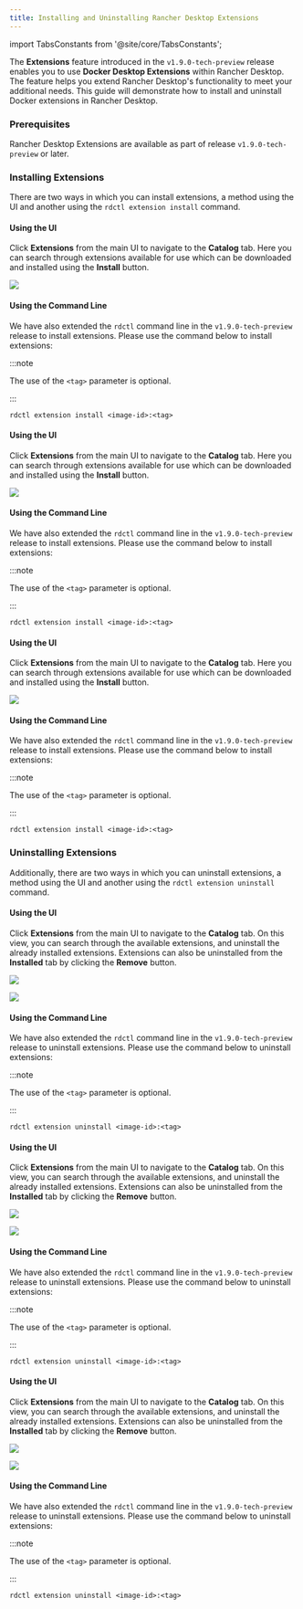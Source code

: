 ```yaml
---
title: Installing and Uninstalling Rancher Desktop Extensions
---
```


<head>
  <link rel="canonical" href="https://docs.rancherdesktop.io/how-to-guides/installing-uninstalling-extensions"/>
</head>

import TabsConstants from '@site/core/TabsConstants';

The **Extensions** feature introduced in the `v1.9.0-tech-preview` release enables you to use **Docker Desktop Extensions** within Rancher Desktop. The feature helps you extend Rancher Desktop's functionality to meet your additional needs. This guide will demonstrate how to install and uninstall Docker extensions in Rancher Desktop.

### Prerequisites

Rancher Desktop Extensions are available as part of release `v1.9.0-tech-preview` or later.

### Installing Extensions

There are two ways in which you can install extensions, a method using the UI and another using the `rdctl extension install` command.

<Tabs groupId="os" defaultValue={TabsConstants.defaultOs}>
<TabItem value="Windows">

#### Using the UI

Click **Extensions** from the main UI to navigate to the **Catalog** tab. Here you can search through extensions available for use which can be downloaded and installed using the **Install** button.

![](https://suse-rancher-media.s3.us-east-1.amazonaws.com/desktop/v1.18/ui-main/Windows_Extensions.png) 

#### Using the Command Line

We have also extended the `rdctl` command line in the `v1.9.0-tech-preview` release to install extensions. Please use the command below to install extensions:

:::note

The use of the `<tag>` parameter is optional.

:::

```
rdctl extension install <image-id>:<tag>
```

</TabItem>
<TabItem value="macOS">

#### Using the UI

Click **Extensions** from the main UI to navigate to the **Catalog** tab. Here you can search through extensions available for use which can be downloaded and installed using the **Install** button.

![](https://suse-rancher-media.s3.us-east-1.amazonaws.com/desktop/v1.18/ui-main/macOS_Extensions.png)

#### Using the Command Line

We have also extended the `rdctl` command line in the `v1.9.0-tech-preview` release to install extensions. Please use the command below to install extensions:

:::note

The use of the `<tag>` parameter is optional.

:::

```
rdctl extension install <image-id>:<tag>
```

</TabItem>
<TabItem value="Linux">

#### Using the UI

Click **Extensions** from the main UI to navigate to the **Catalog** tab. Here you can search through extensions available for use which can be downloaded and installed using the **Install** button.

![](https://suse-rancher-media.s3.us-east-1.amazonaws.com/desktop/v1.18/ui-main/Linux_Extensions.png)

#### Using the Command Line

We have also extended the `rdctl` command line in the `v1.9.0-tech-preview` release to install extensions. Please use the command below to install extensions:

:::note

The use of the `<tag>` parameter is optional.

:::

```
rdctl extension install <image-id>:<tag>
```

</TabItem>
</Tabs>

### Uninstalling Extensions

Additionally, there are two ways in which you can uninstall extensions, a method using the UI and another using the `rdctl extension uninstall` command.

<Tabs groupId="os" defaultValue={TabsConstants.defaultOs}>
<TabItem value="Windows">

#### Using the UI

Click **Extensions** from the main UI to navigate to the **Catalog** tab. On this view, you can search through the available extensions, and uninstall the already installed extensions. Extensions can also be uninstalled from the **Installed** tab by clicking the **Remove** button.

<Tabs>
<TabItem value="Catalog">

![](https://suse-rancher-media.s3.us-east-1.amazonaws.com/desktop/v1.18/ui-main/Windows_Extensions.png)

</TabItem>
<TabItem value="Installed">

![](https://suse-rancher-media.s3.us-east-1.amazonaws.com/desktop/v1.18/ui-main/Windows_Extensions-Installed.png)

</TabItem>
</Tabs>

#### Using the Command Line

We have also extended the `rdctl` command line in the `v1.9.0-tech-preview` release to uninstall extensions. Please use the command below to uninstall extensions:

:::note

The use of the `<tag>` parameter is optional.

:::

```
rdctl extension uninstall <image-id>:<tag>
```

</TabItem>
<TabItem value="macOS">

#### Using the UI

Click **Extensions** from the main UI to navigate to the **Catalog** tab. On this view, you can search through the available extensions, and uninstall the already installed extensions. Extensions can also be uninstalled from the **Installed** tab by clicking the **Remove** button.

<Tabs>
<TabItem value="Catalog">

![](https://suse-rancher-media.s3.us-east-1.amazonaws.com/desktop/v1.18/ui-main/macOS_Extensions.png)

</TabItem>
<TabItem value="Installed">

![](https://suse-rancher-media.s3.us-east-1.amazonaws.com/desktop/v1.18/ui-main/macOS_Extensions-Installed.png)

</TabItem>
</Tabs>

#### Using the Command Line

We have also extended the `rdctl` command line in the `v1.9.0-tech-preview` release to uninstall extensions. Please use the command below to uninstall extensions:

:::note

The use of the `<tag>` parameter is optional.

:::

```
rdctl extension uninstall <image-id>:<tag>
```

</TabItem>
<TabItem value="Linux">

#### Using the UI

Click **Extensions** from the main UI to navigate to the **Catalog** tab. On this view, you can search through the available extensions, and uninstall the already installed extensions. Extensions can also be uninstalled from the **Installed** tab by clicking the **Remove** button.

<Tabs>
<TabItem value="Catalog">

![](https://suse-rancher-media.s3.us-east-1.amazonaws.com/desktop/v1.18/ui-main/Linux_Extensions.png)

</TabItem>
<TabItem value="Installed">

![](https://suse-rancher-media.s3.us-east-1.amazonaws.com/desktop/v1.18/ui-main/Linux_Extensions-Installed.png)

</TabItem>
</Tabs>

#### Using the Command Line

We have also extended the `rdctl` command line in the `v1.9.0-tech-preview` release to uninstall extensions. Please use the command below to uninstall extensions:

:::note

The use of the `<tag>` parameter is optional.

:::

```
rdctl extension uninstall <image-id>:<tag>
```

</TabItem>
</Tabs>

